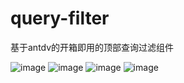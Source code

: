 # query-filter
基于antdv的开箱即用的顶部查询过滤组件

![image](https://user-images.githubusercontent.com/28033581/169503518-3f22a9e8-d540-4dbc-9ff4-2affead146fc.png)
![image](https://user-images.githubusercontent.com/28033581/169503640-321e118a-0e85-4c33-95a3-92005ff8f217.png)
![image](https://user-images.githubusercontent.com/28033581/169503785-58ad8ee9-5d5b-408f-a738-cfa73375599d.png)
![image](https://user-images.githubusercontent.com/28033581/169503887-40d8a5fd-8c6a-4229-ba4b-eea97b845246.png)

